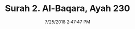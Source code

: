 ---
title       : "Surah 2. Al-Baqara, Ayah 230"
date        : 7/25/2018 2:47:47 PM
draft       : false
type        : "quran"
layout      : "compare"
BookCode    : "CMP"
SurahNumber : "2"
AyahNumber  : "230"
TotalAyah   : "286"
---